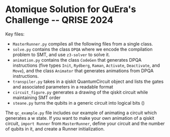 # Atomique Solution for QuEra's Challenge -- QRISE 2024

Key files:

- `MasterRunner.py` compiles all the following files from a single class.
- `solve.py` contains the class `DPQA` where we encode the compilation problem to SMT, and use `z3-solver` to solve it.
- `animation.py` contains the class `CodeGen` that generates DPQA instructions (five types `Init`, `Rydberg`, `Raman`, `Activate`, `Deactivate`, and `Move`), and the class `Animator` that generates animations from DPQA instructions.
- `transpiler.py` takes in a qiskit QuantumCircuit object and lists the gates and associated parameters in a readable format
- `circuit_figure.py` generates a drawing of the qiskit circuit while maintaining SMT order
- `steane.py` turns the qubits in a generic circuit into logical bits ()

The `qc_example.py` file includes our example of animating a circuit which generates a w state. If you want to make your own animation of a qiskit circuit, `import Runner` from `MasterRunner`, define your circuit and the number of qubits in it, and create a Runner initialization.
